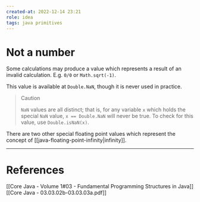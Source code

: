```yaml
---
created-at: 2022-12-14 23:21
role: idea
tags: java primitives
---
```


# Not a number
Some calculations may produce a value which represents a result of an invalid calculation. E.g. `0/0` or `Math.sqrt(-1)`.

This value is available at `Double.NaN`, though it is never used in practice.

>> [!caution]
>> `NaN` values are all distinct; that is, for any variable `x` which holds the special `NaN` value, `x == Double.NaN` will never be true. To check for this value, use `Double.isNaN(x)`.

There are two other special floating point values which represent the concept of [[java-floating-point-infinity|infinity]].

---
# References

[[Core Java - Volume 1#03 - Fundamental Programming Structures in Java]]
[[Core Java - 03.03.02b-03.03.03a.pdf]]